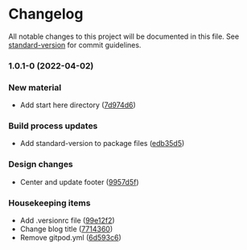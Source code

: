 # Changelog

All notable changes to this project will be documented in this file. See [standard-version](https://github.com/conventional-changelog/standard-version) for commit guidelines.

### 1.0.1-0 (2022-04-02)


### New material

* Add start here directory ([7d974d6](https://gitlab.com/zivbk1/hugostarter/commit/7d974d68060a8fc3662dc64db552617d531f295f))


### Build process updates

* Add standard-version to package files ([edb35d5](https://gitlab.com/zivbk1/hugostarter/commit/edb35d5e9715d4a1c3426399f9744d5fc9f33308))


### Design changes

* Center and update footer ([9957d5f](https://gitlab.com/zivbk1/hugostarter/commit/9957d5f69195a02c9e5635b2dabcf75b2986f3c2))


### Housekeeping items

* Add .versionrc file ([99e12f2](https://gitlab.com/zivbk1/hugostarter/commit/99e12f2bbf07e60cd88e45f1e4709c7521ec2a60))
* Change blog title ([7714360](https://gitlab.com/zivbk1/hugostarter/commit/771436085482f267786a7729835d32ff3f94dd4c))
* Remove gitpod.yml ([6d593c6](https://gitlab.com/zivbk1/hugostarter/commit/6d593c6111ec863ea0af9f413b9a218a675b510a))
